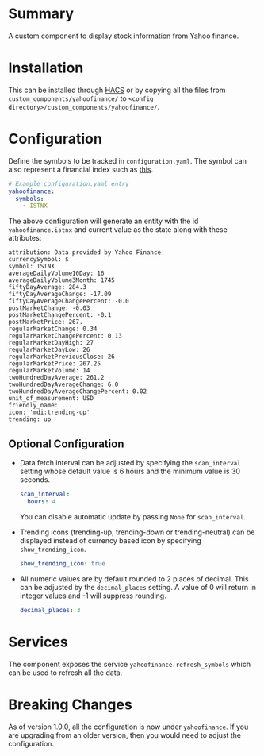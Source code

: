 # Summary

A custom component to display stock information from Yahoo finance.

# Installation

This can be installed through [HACS](https://hacs.xyz/) or by copying all the files from `custom_components/yahoofinance/` to `<config directory>/custom_components/yahoofinance/`.

# Configuration

Define the symbols to be tracked in `configuration.yaml`. The symbol can also represent a financial index such as [this](https://finance.yahoo.com/world-indices/).

```yaml
# Example configuration.yaml entry
yahoofinance:
  symbols:
    - ISTNX
```

The above configuration will generate an entity with the id `yahoofinance.istnx` and current value as the state along with these attributes:

```
attribution: Data provided by Yahoo Finance
currencySymbol: $
symbol: ISTNX
averageDailyVolume10Day: 16
averageDailyVolume3Month: 1745
fiftyDayAverage: 284.3
fiftyDayAverageChange: -17.09
fiftyDayAverageChangePercent: -0.0
postMarketChange: -0.03
postMarketChangePercent: -0.1
postMarketPrice: 267.
regularMarketChange: 0.34
regularMarketChangePercent: 0.13
regularMarketDayHigh: 27
regularMarketDayLow: 26
regularMarketPreviousClose: 26
regularMarketPrice: 267.25
regularMarketVolume: 14
twoHundredDayAverage: 261.2
twoHundredDayAverageChange: 6.0
twoHundredDayAverageChangePercent: 0.02
unit_of_measurement: USD
friendly_name: ...
icon: 'mdi:trending-up'
trending: up
```

## Optional Configuration

- Data fetch interval can be adjusted by specifying the `scan_interval` setting whose default value is 6 hours and the minimum value is 30 seconds.
  ```yaml
  scan_interval:
    hours: 4
  ```
  You can disable automatic update by passing `None` for `scan_interval`.

- Trending icons (trending-up, trending-down or trending-neutral) can be displayed instead of currency based icon by specifying `show_trending_icon`.
  ```yaml
  show_trending_icon: true
  ```
- All numeric values are by default rounded to 2 places of decimal. This can be adjusted by the `decimal_places` setting. A value of 0 will return in integer values and -1 will suppress rounding.
  ```yaml
  decimal_places: 3
  ```

# Services

The component exposes the service `yahoofinance.refresh_symbols` which can be used to refresh all the data.


# Breaking Changes

As of version 1.0.0, all the configuration is now under `yahoofinance`. If you are upgrading from an older version, then you would need to adjust the configuration.

